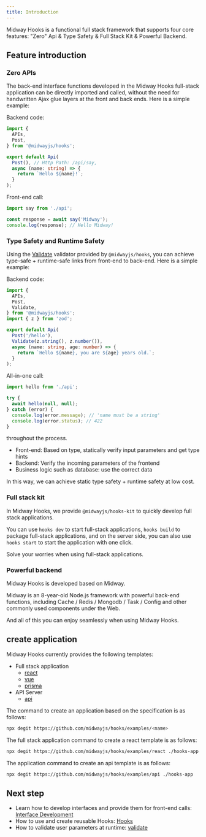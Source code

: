 ```yaml
---
title: Introduction
---
```


Midway Hooks is a functional full stack framework that supports four core features: "Zero" Api & Type Safety & Full Stack Kit & Powerful Backend.

## Feature introduction

### Zero APIs

The back-end interface functions developed in the Midway Hooks full-stack application can be directly imported and called, without the need for handwritten Ajax glue layers at the front and back ends. Here is a simple example:

Backend code:

```ts
import {
  APIs,
  Post,
} from '@midwayjs/hooks';

export default Api(
  Post(), // Http Path: /api/say,
  async (name: string) => {
    return `Hello ${name}!`;
  }
);
````

Front-end call:

```ts
import say from './api';

const response = await say('Midway');
console.log(response); // Hello Midway!
````

### Type Safety and Runtime Safety

Using the [Validate](./validate.md) validator provided by `@midwayjs/hooks`, you can achieve type-safe + runtime-safe links from front-end to back-end. Here is a simple example:

Backend code:

```ts
import {
  APIs,
  Post,
  Validate,
} from '@midwayjs/hooks';
import { z } from 'zod';

export default Api(
  Post('/hello'),
  Validate(z.string(), z.number()),
  async (name: string, age: number) => {
    return `Hello ${name}, you are ${age} years old.`;
  }
);
````

All-in-one call:

```ts
import hello from './api';

try {
  await hello(null, null);
} catch (error) {
  console.log(error.message); // 'name must be a string'
  console.log(error.status); // 422
}
````

throughout the process.

- Front-end: Based on type, statically verify input parameters and get type hints
- Backend: Verify the incoming parameters of the frontend
- Business logic such as database: use the correct data

In this way, we can achieve static type safety + runtime safety at low cost.

### Full stack kit

In Midway Hooks, we provide `@midwayjs/hooks-kit` to quickly develop full stack applications.

You can use `hooks dev` to start full-stack applications, `hooks build` to package full-stack applications, and on the server side, you can also use `hooks start` to start the application with one click.

Solve your worries when using full-stack applications.

### Powerful backend

Midway Hooks is developed based on Midway.

Midway is an 8-year-old Node.js framework with powerful back-end functions, including Cache / Redis / Mongodb / Task / Config and other commonly used components under the Web.

And all of this you can enjoy seamlessly when using Midway Hooks.

## create application

Midway Hooks currently provides the following templates:

- Full stack application
  - [react](https://github.com/midwayjs/hooks/blob/main/examples/react)
  - [vue](https://github.com/midwayjs/hooks/blob/main/examples/vue)
  - [prisma](https://github.com/midwayjs/hooks/blob/main/examples/prisma)
- API Server
  - [api](https://github.com/midwayjs/hooks/blob/main/examples/api)

The command to create an application based on the specification is as follows:

```bash
npx degit https://github.com/midwayjs/hooks/examples/<name>
````

The full stack application command to create a react template is as follows:

```bash
npx degit https://github.com/midwayjs/hooks/examples/react ./hooks-app
````

The application command to create an api template is as follows:

```bash
npx degit https://github.com/midwayjs/hooks/examples/api ./hooks-app
````

## Next step

- Learn how to develop interfaces and provide them for front-end calls: [Interface Development](./api.md)
- How to use and create reusable Hooks: [Hooks](./builtin-hooks.md)
- How to validate user parameters at runtime: [validate](./validate.md)